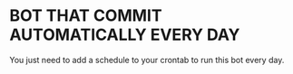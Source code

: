 # BOT THAT COMMIT AUTOMATICALLY EVERY DAY

You just need to add a schedule to your crontab to run this bot every day.